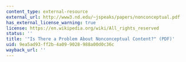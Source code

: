 ```yaml
---
content_type: external-resource
external_url: http://www3.nd.edu/~jspeaks/papers/nonconceptual.pdf
has_external_license_warning: true
license: https://en.wikipedia.org/wiki/All_rights_reserved
status: ''
title: '"Is There a Problem About Nonconceptual Content?" (PDF)'
uid: 9ea5ad93-ff2b-4a09-9028-988a00d0c36c
wayback_url: ''
---
```

